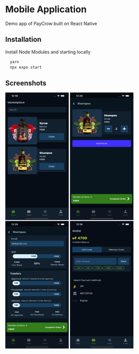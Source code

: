 
# Mobile Application

Demo app of PayCrow built on React Native


## Installation

Install Node Modules and starting locally

```bash
  yarn 
  npx expo start
```

## Screenshots
<img src="https://raw.githubusercontent.com/vinaysingh8866/ScrowBazzar/master/presentation/ScreenShot3.png" data-canonical-src="https://raw.githubusercontent.com/vinaysingh8866/ScrowBazzar/master/presentation/Screenshot2.png" width="200" height="400" />
<img src="https://raw.githubusercontent.com/vinaysingh8866/ScrowBazzar/master/presentation/ScreenShot4.png" data-canonical-src="https://raw.githubusercontent.com/vinaysingh8866/ScrowBazzar/master/presentation/Screenshot2.png" width="200" height="400" />
<img src="https://raw.githubusercontent.com/vinaysingh8866/ScrowBazzar/master/presentation/ScreenShot.png" data-canonical-src="https://raw.githubusercontent.com/vinaysingh8866/ScrowBazzar/master/presentation/Screenshot2.png" width="200" height="400" />
<img src="https://raw.githubusercontent.com/vinaysingh8866/ScrowBazzar/master/presentation/Screenshot2.png" data-canonical-src="https://raw.githubusercontent.com/vinaysingh8866/ScrowBazzar/master/presentation/Screenshot2.png" width="200" height="400" />


